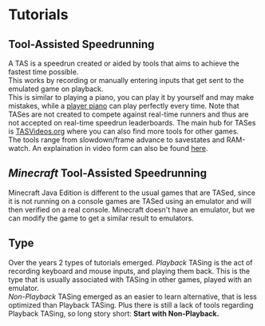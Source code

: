 # Tutorials
## Tool-Assisted Speedrunning
A TAS is a speedrun created or aided by tools that aims to achieve the fastest time possible.  
This works by recording or manually entering inputs that get sent to the emulated game on playback.  
This is similar to playing a piano, you can play it by yourself and may make mistakes, while a 
[player piano](https://www.youtube.com/watch?v=aseMAEctM1s&t=15s) can play perfectly every time.
Note that TASes are not created to compete against real-time runners and thus are not accepted on real-time speedrun leaderboards. 
The main hub for TASes is [TASVideos.org](https://tasvideos.org) where you can also find more tools for other games.  
The tools range from slowdown/frame advance to savestates and RAM-watch. An explaination in video form can also be found [here](https://www.youtube.com/watch?v=Ietk1-Wb7oY).

## *Minecraft* Tool-Assisted Speedrunning
Minecraft Java Edition is different to the usual games that are TASed, since it is not running on a
console games are TASed using an emulator and will then verified on a real console. Minecraft doesn't
have an emulator, but we can modify the
game to get a similar result to emulators.
## Type
Over the years 2 types of tutorials emerged. *Playback* TASing is the act of recording keyboard and
mouse inputs, and playing them back. This is the type that is usually associated with TASing in other
games, played with an emulator.  
*Non-Playback* TASing emerged as an easier to learn alternative, that is less optimized than
Playback TASing. Plus there is still a lack of tools regarding Playback TASing, so long story short:
**Start with Non-Playback.**
